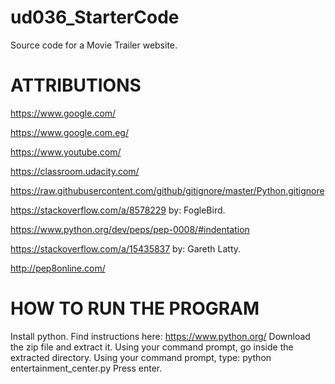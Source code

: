 # ud036_StarterCode
Source code for a Movie Trailer website.

ATTRIBUTIONS
============

https://www.google.com/

https://www.google.com.eg/

https://www.youtube.com/

https://classroom.udacity.com/

https://raw.githubusercontent.com/github/gitignore/master/Python.gitignore

https://stackoverflow.com/a/8578229 by: FogleBird.

https://www.python.org/dev/peps/pep-0008/#indentation

https://stackoverflow.com/a/15435837 by: Gareth Latty.

http://pep8online.com/

HOW TO RUN THE PROGRAM
======================

Install python. Find instructions here: https://www.python.org/
Download the zip file and extract it.
Using your command prompt, go inside the extracted directory.
Using your command prompt, type: python entertainment_center.py
Press enter.
